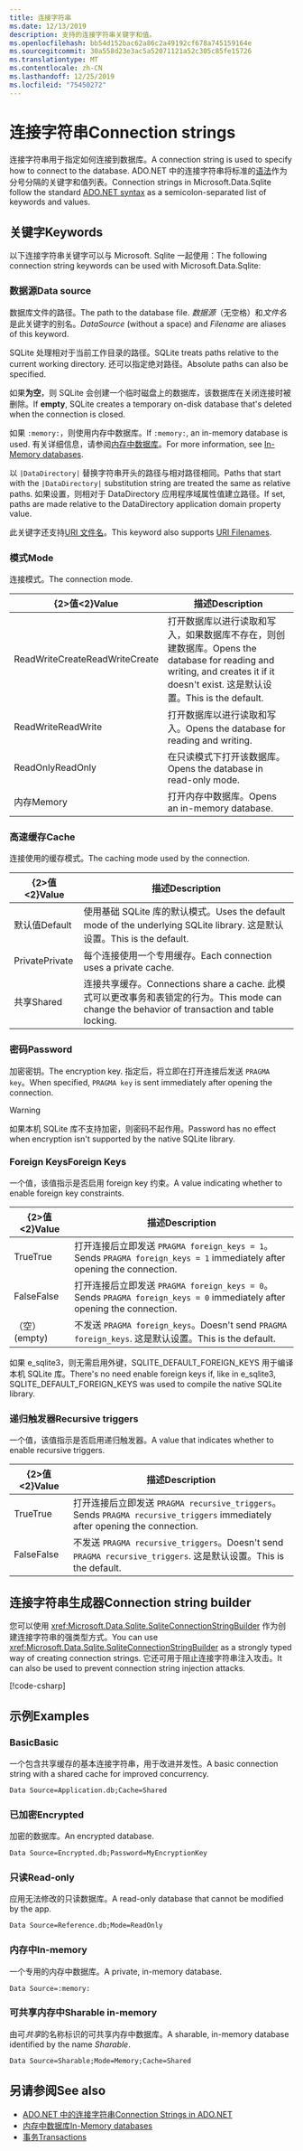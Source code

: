 ```yaml
---
title: 连接字符串
ms.date: 12/13/2019
description: 支持的连接字符串关键字和值。
ms.openlocfilehash: bb54d152bac62a86c2a49192cf678a745159164e
ms.sourcegitcommit: 30a558d23e3ac5a52071121a52c305c85fe15726
ms.translationtype: MT
ms.contentlocale: zh-CN
ms.lasthandoff: 12/25/2019
ms.locfileid: "75450272"
---
```

# <a name="connection-strings"></a><span data-ttu-id="ff4a8-103">连接字符串</span><span class="sxs-lookup"><span data-stu-id="ff4a8-103">Connection strings</span></span>

<span data-ttu-id="ff4a8-104">连接字符串用于指定如何连接到数据库。</span><span class="sxs-lookup"><span data-stu-id="ff4a8-104">A connection string is used to specify how to connect to the database.</span></span> <span data-ttu-id="ff4a8-105">ADO.NET 中的连接字符串将标准的[语法](../../../framework/data/adonet/connection-strings.md)作为分号分隔的关键字和值列表。</span><span class="sxs-lookup"><span data-stu-id="ff4a8-105">Connection strings in Microsoft.Data.Sqlite follow the standard [ADO.NET syntax](../../../framework/data/adonet/connection-strings.md) as a semicolon-separated list of keywords and values.</span></span>

## <a name="keywords"></a><span data-ttu-id="ff4a8-106">关键字</span><span class="sxs-lookup"><span data-stu-id="ff4a8-106">Keywords</span></span>

<span data-ttu-id="ff4a8-107">以下连接字符串关键字可以与 Microsoft. Sqlite 一起使用：</span><span class="sxs-lookup"><span data-stu-id="ff4a8-107">The following connection string keywords can be used with Microsoft.Data.Sqlite:</span></span>

### <a name="data-source"></a><span data-ttu-id="ff4a8-108">数据源</span><span class="sxs-lookup"><span data-stu-id="ff4a8-108">Data source</span></span>

<span data-ttu-id="ff4a8-109">数据库文件的路径。</span><span class="sxs-lookup"><span data-stu-id="ff4a8-109">The path to the database file.</span></span> <span data-ttu-id="ff4a8-110">*数据源*（无空格）和*文件名*是此关键字的别名。</span><span class="sxs-lookup"><span data-stu-id="ff4a8-110">*DataSource* (without a space) and *Filename* are aliases of this keyword.</span></span>

<span data-ttu-id="ff4a8-111">SQLite 处理相对于当前工作目录的路径。</span><span class="sxs-lookup"><span data-stu-id="ff4a8-111">SQLite treats paths relative to the current working directory.</span></span> <span data-ttu-id="ff4a8-112">还可以指定绝对路径。</span><span class="sxs-lookup"><span data-stu-id="ff4a8-112">Absolute paths can also be specified.</span></span>

<span data-ttu-id="ff4a8-113">如果**为空**，则 SQLite 会创建一个临时磁盘上的数据库，该数据库在关闭连接时被删除。</span><span class="sxs-lookup"><span data-stu-id="ff4a8-113">If **empty**, SQLite creates a temporary on-disk database that's deleted when the connection is closed.</span></span>

<span data-ttu-id="ff4a8-114">如果 `:memory:`，则使用内存中数据库。</span><span class="sxs-lookup"><span data-stu-id="ff4a8-114">If `:memory:`, an in-memory database is used.</span></span> <span data-ttu-id="ff4a8-115">有关详细信息，请参阅[内存中数据库](in-memory-databases.md)。</span><span class="sxs-lookup"><span data-stu-id="ff4a8-115">For more information, see [In-Memory databases](in-memory-databases.md).</span></span>

<span data-ttu-id="ff4a8-116">以 `|DataDirectory|` 替换字符串开头的路径与相对路径相同。</span><span class="sxs-lookup"><span data-stu-id="ff4a8-116">Paths that start with the `|DataDirectory|` substitution string are treated the same as relative paths.</span></span> <span data-ttu-id="ff4a8-117">如果设置，则相对于 DataDirectory 应用程序域属性值建立路径。</span><span class="sxs-lookup"><span data-stu-id="ff4a8-117">If set, paths are made relative to the DataDirectory application domain property value.</span></span>

<span data-ttu-id="ff4a8-118">此关键字还支持[URI 文件名](https://www.sqlite.org/uri.html)。</span><span class="sxs-lookup"><span data-stu-id="ff4a8-118">This keyword also supports [URI Filenames](https://www.sqlite.org/uri.html).</span></span>

### <a name="mode"></a><span data-ttu-id="ff4a8-119">模式</span><span class="sxs-lookup"><span data-stu-id="ff4a8-119">Mode</span></span>

<span data-ttu-id="ff4a8-120">连接模式。</span><span class="sxs-lookup"><span data-stu-id="ff4a8-120">The connection mode.</span></span>

| <span data-ttu-id="ff4a8-121">{2&gt;值&lt;2}</span><span class="sxs-lookup"><span data-stu-id="ff4a8-121">Value</span></span>           | <span data-ttu-id="ff4a8-122">描述</span><span class="sxs-lookup"><span data-stu-id="ff4a8-122">Description</span></span>                                                                                        |
| --------------- | -------------------------------------------------------------------------------------------------- |
| <span data-ttu-id="ff4a8-123">ReadWriteCreate</span><span class="sxs-lookup"><span data-stu-id="ff4a8-123">ReadWriteCreate</span></span> | <span data-ttu-id="ff4a8-124">打开数据库以进行读取和写入，如果数据库不存在，则创建数据库。</span><span class="sxs-lookup"><span data-stu-id="ff4a8-124">Opens the database for reading and writing, and creates it if it doesn't exist.</span></span> <span data-ttu-id="ff4a8-125">这是默认设置。</span><span class="sxs-lookup"><span data-stu-id="ff4a8-125">This is the default.</span></span> |
| <span data-ttu-id="ff4a8-126">ReadWrite</span><span class="sxs-lookup"><span data-stu-id="ff4a8-126">ReadWrite</span></span>       | <span data-ttu-id="ff4a8-127">打开数据库以进行读取和写入。</span><span class="sxs-lookup"><span data-stu-id="ff4a8-127">Opens the database for reading and writing.</span></span>                                                        |
| <span data-ttu-id="ff4a8-128">ReadOnly</span><span class="sxs-lookup"><span data-stu-id="ff4a8-128">ReadOnly</span></span>        | <span data-ttu-id="ff4a8-129">在只读模式下打开该数据库。</span><span class="sxs-lookup"><span data-stu-id="ff4a8-129">Opens the database in read-only mode.</span></span>                                                              |
| <span data-ttu-id="ff4a8-130">内存</span><span class="sxs-lookup"><span data-stu-id="ff4a8-130">Memory</span></span>          | <span data-ttu-id="ff4a8-131">打开内存中数据库。</span><span class="sxs-lookup"><span data-stu-id="ff4a8-131">Opens an in-memory database.</span></span>                                                                       |

### <a name="cache"></a><span data-ttu-id="ff4a8-132">高速缓存</span><span class="sxs-lookup"><span data-stu-id="ff4a8-132">Cache</span></span>

<span data-ttu-id="ff4a8-133">连接使用的缓存模式。</span><span class="sxs-lookup"><span data-stu-id="ff4a8-133">The caching mode used by the connection.</span></span>

| <span data-ttu-id="ff4a8-134">{2&gt;值&lt;2}</span><span class="sxs-lookup"><span data-stu-id="ff4a8-134">Value</span></span>   | <span data-ttu-id="ff4a8-135">描述</span><span class="sxs-lookup"><span data-stu-id="ff4a8-135">Description</span></span>                                                                                    |
| ------- | ---------------------------------------------------------------------------------------------- |
| <span data-ttu-id="ff4a8-136">默认值</span><span class="sxs-lookup"><span data-stu-id="ff4a8-136">Default</span></span> | <span data-ttu-id="ff4a8-137">使用基础 SQLite 库的默认模式。</span><span class="sxs-lookup"><span data-stu-id="ff4a8-137">Uses the default mode of the underlying SQLite library.</span></span> <span data-ttu-id="ff4a8-138">这是默认设置。</span><span class="sxs-lookup"><span data-stu-id="ff4a8-138">This is the default.</span></span>                   |
| <span data-ttu-id="ff4a8-139">Private</span><span class="sxs-lookup"><span data-stu-id="ff4a8-139">Private</span></span> | <span data-ttu-id="ff4a8-140">每个连接使用一个专用缓存。</span><span class="sxs-lookup"><span data-stu-id="ff4a8-140">Each connection uses a private cache.</span></span>                                                          |
| <span data-ttu-id="ff4a8-141">共享</span><span class="sxs-lookup"><span data-stu-id="ff4a8-141">Shared</span></span>  | <span data-ttu-id="ff4a8-142">连接共享缓存。</span><span class="sxs-lookup"><span data-stu-id="ff4a8-142">Connections share a cache.</span></span> <span data-ttu-id="ff4a8-143">此模式可以更改事务和表锁定的行为。</span><span class="sxs-lookup"><span data-stu-id="ff4a8-143">This mode can change the behavior of transaction and table locking.</span></span> |

### <a name="password"></a><span data-ttu-id="ff4a8-144">密码</span><span class="sxs-lookup"><span data-stu-id="ff4a8-144">Password</span></span>

<span data-ttu-id="ff4a8-145">加密密钥。</span><span class="sxs-lookup"><span data-stu-id="ff4a8-145">The encryption key.</span></span> <span data-ttu-id="ff4a8-146">指定后，将立即在打开连接后发送 `PRAGMA key`。</span><span class="sxs-lookup"><span data-stu-id="ff4a8-146">When specified, `PRAGMA key` is sent immediately after opening the connection.</span></span>

> [!WARNING]
> <span data-ttu-id="ff4a8-147">如果本机 SQLite 库不支持加密，则密码不起作用。</span><span class="sxs-lookup"><span data-stu-id="ff4a8-147">Password has no effect when encryption isn't supported by the native SQLite library.</span></span>

### <a name="foreign-keys"></a><span data-ttu-id="ff4a8-148">Foreign Keys</span><span class="sxs-lookup"><span data-stu-id="ff4a8-148">Foreign Keys</span></span>

<span data-ttu-id="ff4a8-149">一个值，该值指示是否启用 foreign key 约束。</span><span class="sxs-lookup"><span data-stu-id="ff4a8-149">A value indicating whether to enable foreign key constraints.</span></span>

| <span data-ttu-id="ff4a8-150">{2&gt;值&lt;2}</span><span class="sxs-lookup"><span data-stu-id="ff4a8-150">Value</span></span>   | <span data-ttu-id="ff4a8-151">描述</span><span class="sxs-lookup"><span data-stu-id="ff4a8-151">Description</span></span>
| ------- | --- |
| <span data-ttu-id="ff4a8-152">True</span><span class="sxs-lookup"><span data-stu-id="ff4a8-152">True</span></span>    | <span data-ttu-id="ff4a8-153">打开连接后立即发送 `PRAGMA foreign_keys = 1`。</span><span class="sxs-lookup"><span data-stu-id="ff4a8-153">Sends `PRAGMA foreign_keys = 1` immediately after opening the connection.</span></span>
| <span data-ttu-id="ff4a8-154">False</span><span class="sxs-lookup"><span data-stu-id="ff4a8-154">False</span></span>   | <span data-ttu-id="ff4a8-155">打开连接后立即发送 `PRAGMA foreign_keys = 0`。</span><span class="sxs-lookup"><span data-stu-id="ff4a8-155">Sends `PRAGMA foreign_keys = 0` immediately after opening the connection.</span></span>
| <span data-ttu-id="ff4a8-156">（空）</span><span class="sxs-lookup"><span data-stu-id="ff4a8-156">(empty)</span></span> | <span data-ttu-id="ff4a8-157">不发送 `PRAGMA foreign_keys`。</span><span class="sxs-lookup"><span data-stu-id="ff4a8-157">Doesn't send `PRAGMA foreign_keys`.</span></span> <span data-ttu-id="ff4a8-158">这是默认设置。</span><span class="sxs-lookup"><span data-stu-id="ff4a8-158">This is the default.</span></span> |

<span data-ttu-id="ff4a8-159">如果 e_sqlite3，则无需启用外键，SQLITE_DEFAULT_FOREIGN_KEYS 用于编译本机 SQLite 库。</span><span class="sxs-lookup"><span data-stu-id="ff4a8-159">There's no need enable foreign keys if, like in e_sqlite3, SQLITE_DEFAULT_FOREIGN_KEYS was used to compile the native SQLite library.</span></span>

### <a name="recursive-triggers"></a><span data-ttu-id="ff4a8-160">递归触发器</span><span class="sxs-lookup"><span data-stu-id="ff4a8-160">Recursive triggers</span></span>

<span data-ttu-id="ff4a8-161">一个值，该值指示是否启用递归触发器。</span><span class="sxs-lookup"><span data-stu-id="ff4a8-161">A value that indicates whether to enable recursive triggers.</span></span>

| <span data-ttu-id="ff4a8-162">{2&gt;值&lt;2}</span><span class="sxs-lookup"><span data-stu-id="ff4a8-162">Value</span></span> | <span data-ttu-id="ff4a8-163">描述</span><span class="sxs-lookup"><span data-stu-id="ff4a8-163">Description</span></span>                                                                 |
| ----- | --------------------------------------------------------------------------- |
| <span data-ttu-id="ff4a8-164">True</span><span class="sxs-lookup"><span data-stu-id="ff4a8-164">True</span></span>  | <span data-ttu-id="ff4a8-165">打开连接后立即发送 `PRAGMA recursive_triggers`。</span><span class="sxs-lookup"><span data-stu-id="ff4a8-165">Sends `PRAGMA recursive_triggers` immediately after opening the connection.</span></span> |
| <span data-ttu-id="ff4a8-166">False</span><span class="sxs-lookup"><span data-stu-id="ff4a8-166">False</span></span> | <span data-ttu-id="ff4a8-167">不发送 `PRAGMA recursive_triggers`。</span><span class="sxs-lookup"><span data-stu-id="ff4a8-167">Doesn't send `PRAGMA recursive_triggers`.</span></span> <span data-ttu-id="ff4a8-168">这是默认设置。</span><span class="sxs-lookup"><span data-stu-id="ff4a8-168">This is the default.</span></span>              |

## <a name="connection-string-builder"></a><span data-ttu-id="ff4a8-169">连接字符串生成器</span><span class="sxs-lookup"><span data-stu-id="ff4a8-169">Connection string builder</span></span>

<span data-ttu-id="ff4a8-170">您可以使用 <xref:Microsoft.Data.Sqlite.SqliteConnectionStringBuilder> 作为创建连接字符串的强类型方式。</span><span class="sxs-lookup"><span data-stu-id="ff4a8-170">You can use <xref:Microsoft.Data.Sqlite.SqliteConnectionStringBuilder> as a strongly typed way of creating connection strings.</span></span> <span data-ttu-id="ff4a8-171">它还可用于阻止连接字符串注入攻击。</span><span class="sxs-lookup"><span data-stu-id="ff4a8-171">It can also be used to prevent connection string injection attacks.</span></span>

[!code-csharp[](../../../../samples/snippets/standard/data/sqlite/EncryptionSample/Program.cs?name=snippet_ConnectionStringBuilder)]

## <a name="examples"></a><span data-ttu-id="ff4a8-172">示例</span><span class="sxs-lookup"><span data-stu-id="ff4a8-172">Examples</span></span>

### <a name="basic"></a><span data-ttu-id="ff4a8-173">Basic</span><span class="sxs-lookup"><span data-stu-id="ff4a8-173">Basic</span></span>

<span data-ttu-id="ff4a8-174">一个包含共享缓存的基本连接字符串，用于改进并发性。</span><span class="sxs-lookup"><span data-stu-id="ff4a8-174">A basic connection string with a shared cache for improved concurrency.</span></span>

```ConnectionString
Data Source=Application.db;Cache=Shared
```

### <a name="encrypted"></a><span data-ttu-id="ff4a8-175">已加密</span><span class="sxs-lookup"><span data-stu-id="ff4a8-175">Encrypted</span></span>

<span data-ttu-id="ff4a8-176">加密的数据库。</span><span class="sxs-lookup"><span data-stu-id="ff4a8-176">An encrypted database.</span></span>

```ConnectionString
Data Source=Encrypted.db;Password=MyEncryptionKey
```

### <a name="read-only"></a><span data-ttu-id="ff4a8-177">只读</span><span class="sxs-lookup"><span data-stu-id="ff4a8-177">Read-only</span></span>

<span data-ttu-id="ff4a8-178">应用无法修改的只读数据库。</span><span class="sxs-lookup"><span data-stu-id="ff4a8-178">A read-only database that cannot be modified by the app.</span></span>

```ConnectionString
Data Source=Reference.db;Mode=ReadOnly
```

### <a name="in-memory"></a><span data-ttu-id="ff4a8-179">内存中</span><span class="sxs-lookup"><span data-stu-id="ff4a8-179">In-memory</span></span>

<span data-ttu-id="ff4a8-180">一个专用的内存中数据库。</span><span class="sxs-lookup"><span data-stu-id="ff4a8-180">A private, in-memory database.</span></span>

```ConnectionString
Data Source=:memory:
```

### <a name="sharable-in-memory"></a><span data-ttu-id="ff4a8-181">可共享内存中</span><span class="sxs-lookup"><span data-stu-id="ff4a8-181">Sharable in-memory</span></span>

<span data-ttu-id="ff4a8-182">由可*共享*的名称标识的可共享内存中数据库。</span><span class="sxs-lookup"><span data-stu-id="ff4a8-182">A sharable, in-memory database identified by the name *Sharable*.</span></span>

```ConnectionString
Data Source=Sharable;Mode=Memory;Cache=Shared
```

## <a name="see-also"></a><span data-ttu-id="ff4a8-183">另请参阅</span><span class="sxs-lookup"><span data-stu-id="ff4a8-183">See also</span></span>

* [<span data-ttu-id="ff4a8-184">ADO.NET 中的连接字符串</span><span class="sxs-lookup"><span data-stu-id="ff4a8-184">Connection Strings in ADO.NET</span></span>](../../../framework/data/adonet/connection-strings.md)
* [<span data-ttu-id="ff4a8-185">内存中数据库</span><span class="sxs-lookup"><span data-stu-id="ff4a8-185">In-Memory databases</span></span>](in-memory-databases.md)
* [<span data-ttu-id="ff4a8-186">事务</span><span class="sxs-lookup"><span data-stu-id="ff4a8-186">Transactions</span></span>](transactions.md)

